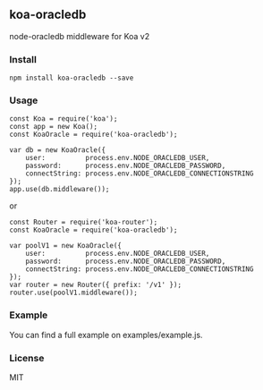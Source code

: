 ## koa-oracledb
node-oracledb middleware for Koa v2

### Install

    npm install koa-oracledb --save

### Usage

```
const Koa = require('koa');
const app = new Koa();
const KoaOracle = require('koa-oracledb');

var db = new KoaOracle({
    user:          process.env.NODE_ORACLEDB_USER,
    password:      process.env.NODE_ORACLEDB_PASSWORD,
    connectString: process.env.NODE_ORACLEDB_CONNECTIONSTRING
});
app.use(db.middleware());
```

or

```
const Router = require('koa-router');
const KoaOracle = require('koa-oracledb');

var poolV1 = new KoaOracle({
    user:          process.env.NODE_ORACLEDB_USER,
    password:      process.env.NODE_ORACLEDB_PASSWORD,
    connectString: process.env.NODE_ORACLEDB_CONNECTIONSTRING
});
var router = new Router({ prefix: '/v1' });
router.use(poolV1.middleware());
```

### Example
You can find a full example on examples/example.js.

### License

MIT
